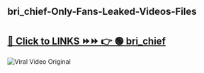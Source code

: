
 ## bri_chief-Only-Fans-Leaked-Videos-Files

# <h2><a href="https://mediaupload.pro?bri_chief">🔗 Click to LINKS ⏩⏩ 👉 🟢 bri_chief </a></h2>

<a href="https://mediaupload.pro?bri_chief" rel="nofollow" data-target="animated-image.originalLink"><img src="https://i.ibb.co.com/xMMVF88/686577567.gif" alt="Viral Video Original" style="max-width: 100%; display: inline-block;" data-target="animated-image.originalImage"></a>
